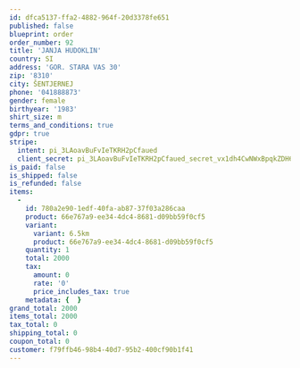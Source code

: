 ```yaml
---
id: dfca5137-ffa2-4882-964f-20d3378fe651
published: false
blueprint: order
order_number: 92
title: 'JANJA HUDOKLIN'
country: SI
address: 'GOR. STARA VAS 30'
zip: '8310'
city: ŠENTJERNEJ
phone: '041888873'
gender: female
birthyear: '1983'
shirt_size: m
terms_and_conditions: true
gdpr: true
stripe:
  intent: pi_3LAoavBuFvIeTKRH2pCfaued
  client_secret: pi_3LAoavBuFvIeTKRH2pCfaued_secret_vx1dh4CwNWxBpqkZDH6cAk34I
is_paid: false
is_shipped: false
is_refunded: false
items:
  -
    id: 780a2e90-1edf-40fa-ab87-37f03a286caa
    product: 66e767a9-ee34-4dc4-8681-d09bb59f0cf5
    variant:
      variant: 6.5km
      product: 66e767a9-ee34-4dc4-8681-d09bb59f0cf5
    quantity: 1
    total: 2000
    tax:
      amount: 0
      rate: '0'
      price_includes_tax: true
    metadata: {  }
grand_total: 2000
items_total: 2000
tax_total: 0
shipping_total: 0
coupon_total: 0
customer: f79ffb46-98b4-40d7-95b2-400cf90b1f41
---
```

